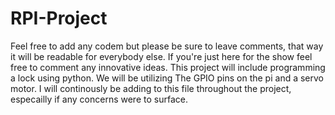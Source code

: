 # RPI-Project
Feel free to add any codem but please be sure to leave comments, that way it will be readable for everybody else. If you're just here for the show feel free to comment any innovative ideas. This project will include programming a lock using python. We will be utilizing The GPIO pins on the pi and a servo motor. I will continously be adding to this file throughout the project, especailly if any concerns were to surface. 
